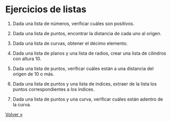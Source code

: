 # Ejercicios de listas

1. Dada una lista de números, verificar cuáles son positivos.

2. Dada una lista de puntos, encontrar la distancia de cada uno al origen.

3. Dada una lista de curvas, obtener el décimo elemento.

4. Dada una lista de planos y una lista de radios,
   crear una lista de cilindros con altura $10$.

5. Dada una lista de puntos, verificar cuáles están a una distancia del origen
   de $10$ o más.

6. Dada una lista de puntos y una lista de índices,
   extraer de la lista los puntos correspondientes a los índices.

7. Dada una lista de puntos y una curva,
   verificar cuáles están adentro de la curva.

[Volver »](..)
